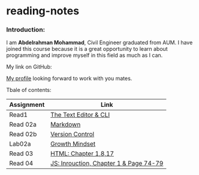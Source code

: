 # reading-notes

### Introduction:

I am **Abdelrahman Mohammad**, Civil Engineer graduated from AUM. I have joined this course because it is a great opportunity to learn about programming and improve myself in this field as much as I can. 

My link on GitHub:

[My profile](https://github.com/Daour211) looking forward to work with you mates. 

Tbale of contents: 

|   Assignment     | Link                                                      |
|------------------|-----------------------------------------------------------|
|Read1             | [The Text Editor & CLI](read1.md)                         |
|Read 02a          | [Markdown](read02a.md)                                    |
|Read 02b          | [Version Control](read02b.md)                             |
|Lab02a            | [Growth Mindset](lab02a)                                  | 
|Read 03           | [HTML: Chapter 1,8,17](read03.md)                         |
|Read 04           | [JS: Inrouction, Chapter 1 & Page 74-79](read03.md)       |